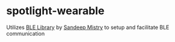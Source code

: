 # spotlight-wearable

Utilizes [BLE Library](https://github.com/sandeepmistry/arduino-BLEPeripheral) by [Sandeep Mistry](https://github.com/sandeepmistry) to setup and facilitate BLE communication
